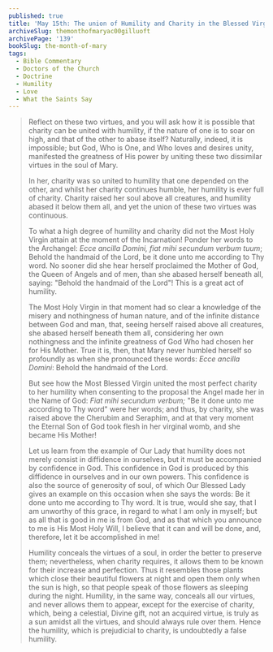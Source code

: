```yaml
---
published: true
title: 'May 15th: The union of Humility and Charity in the Blessed Virgin Mary'
archiveSlug: themonthofmaryac00gilluoft
archivePage: '139'
bookSlug: the-month-of-mary
tags:
  - Bible Commentary
  - Doctors of the Church
  - Doctrine
  - Humility
  - Love
  - What the Saints Say
---
```


> Reflect on these two virtues, and you will ask how it is possible that charity can be united with humility, if the nature of one is to soar on high, and that of the other to abase itself? Naturally, indeed, it is impossible; but God, Who is One, and Who loves and desires unity, manifested the greatness of His power by uniting these two dissimilar virtues in the soul of Mary.
> 
> In her, charity was so united to humility that one depended on the other, and whilst her charity continues humble, her humility is ever full of charity. Charity raised her soul above all creatures, and humility abased it below them all, and yet the union of these two virtues was continuous.
> 
> To what a high degree of humility and charity did not the Most Holy Virgin attain at the moment of the Incarnation! Ponder her words to the Archangel: *Ecce ancilla Domini, fiat mihi secundum verbum tuum*; Behold the handmaid of the Lord, be it done unto me according to Thy word. No sooner did she hear herself proclaimed the Mother of God, the Queen of Angels and of men, than she abased herself beneath all, saying: "Behold the handmaid of the Lord"! This is a great act of humility.
> 
> The Most Holy Virgin in that moment had so clear a knowledge of the misery and nothingness of human nature, and of the infinite distance between God and man, that, seeing herself raised above all creatures, she abased herself beneath them all, considering her own nothingness and the infinite greatness of God Who had chosen her for His Mother. True it is, then, that Mary never humbled herself so profoundly as when she pronounced these words: *Ecce ancilla Domini*: Behold the handmaid of the Lord.
> 
> But see how the Most Blessed Virgin united the most perfect charity to her humility when consenting to the proposal the Angel made her in the Name of God: *Fiat mihi secundum verbum;* "Be it done unto me according to Thy word" were her words; and thus, by charity, she was raised above the Cherubim and Seraphim, and at that very moment the Eternal Son of God took flesh in her virginal womb, and she became His Mother!
> 
> Let us learn from the example of Our Lady that humility does not merely consist in diffidence in ourselves, but it must be accompanied by confidence in God. This confidence in God is produced by this diffidence in ourselves and in our own powers. This confidence is also the source of generosity of soul, of which Our Blessed Lady gives an example on this occasion when she says the words: Be it done unto me according to Thy word. It is true, would she say, that I am unworthy of this grace, in regard to what I am only in myself; but as all that is good in me is from God, and as that which you announce to me is His Most Holy Will, I believe that it can and will be done, and, therefore, let it be accomplished in me!
> 
> Humility conceals the virtues of a soul, in order the better to preserve them; nevertheless, when charity requires, it allows them to be known for their increase and perfection. Thus it resembles those plants which close their beautiful flowers at night and open them only when the sun is high, so that people speak of those flowers as sleeping during the night. Humility, in the same way, conceals all our virtues, and never allows them to appear, except for the exercise of charity, which, being a celestial, Divine gift, not an acquired virtue, is truly as a sun amidst all the virtues, and should always rule over them. Hence the humility, which is prejudicial to charity, is undoubtedly a false humility.
